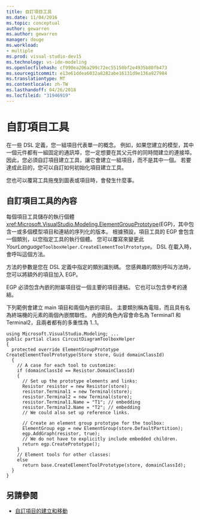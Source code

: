 ```yaml
---
title: 自訂項目工具
ms.date: 11/04/2016
ms.topic: conceptual
author: gewarren
ms.author: gewarren
manager: douge
ms.workload:
- multiple
ms.prod: visual-studio-dev15
ms.technology: vs-ide-modeling
ms.openlocfilehash: cf990ea206a299c72ec55150bf2e4935b80fb473
ms.sourcegitcommit: e13e61ddea6032a8282abe16131d9e136a927984
ms.translationtype: MT
ms.contentlocale: zh-TW
ms.lasthandoff: 04/26/2018
ms.locfileid: "31946919"
---
```

# <a name="customizing-element-tools"></a>自訂項目工具
在一些 DSL 定義，您一組項目代表單一的概念。 例如，如果您建立的模型，其中一個元件都有一組固定的通訊埠，您一定想要在其父元件的同時間建立的連接埠。 因此，您必須自訂項目建立工具，讓它會建立一組項目，而不是其中一個。 若要達成此目的，您可以自訂如何初始化項目建立工具。

 您也可以覆寫工具拖曳到圖表或項目時，會發生什麼事。

## <a name="customizing-the-content-of-an-element-tool"></a>自訂項目工具的內容
 每個項目工具儲存的執行個體<xref:Microsoft.VisualStudio.Modeling.ElementGroupPrototype>(EGP)，其中包含一或多個模型項目和連結的序列化的版本。 根據預設，項目工具的 EGP 會包含一個類別，以您指定工具的執行個體。 您可以覆寫來變更此*YourLanguage*`ToolboxHelper.CreateElementToolPrototype`。 DSL 在載入時，會呼叫這個方法。

 方法的參數是您在 DSL 定義中指定的類別識別碼。 您感興趣的類別呼叫方法時，您可以將額外的項目加入 EGP。

 EGP 必須包含內嵌的附屬項目從一個主要的項目連結。 它也可以包含參考的連結。

 下列範例會建立 main 項目和兩個內嵌的項目。 主要類別稱為電阻，而且具有名為終端機的元素的兩個內嵌關聯性。 內嵌的角色內容會命名為 Terminal1 和 Terminal2，且兩者都有的多重性為 1..1。

```
using Microsoft.VisualStudio.Modeling; ...
public partial class CircuitDiagramToolboxHelper
{
  protected override ElementGroupPrototype    CreateElementToolPrototype(Store store, Guid domainClassId)
  {
    // A case for each tool to customize:
    if (domainClassId == Resistor.DomainClassId)
    {
      // Set up the prototype elements and links:
      Resistor resistor = new Resistor(store);
      resistor.Terminal1 = new Terminal(store);
      resistor.Terminal2 = new Terminal(store);
      resistor.Terminal1.Name = "T1"; // embedding
      resistor.Terminal2.Name = "T2"; // embedding
      // We could also set up reference links.

      // Create an element group prototype for the toolbox:
      ElementGroup egp = new ElementGroup(store.DefaultPartition);
      egp.AddGraph(resistor, true);
      // We do not have to explicitly include embedded children.
      return egp.CreatePrototype();
    }
    // Element tools for other classes:
    else
      return base.CreateElementToolPrototype(store, domainClassId);
  }
}
```

## <a name="see-also"></a>另請參閱

- [自訂項目的建立和移動](../modeling/customizing-element-creation-and-movement.md)